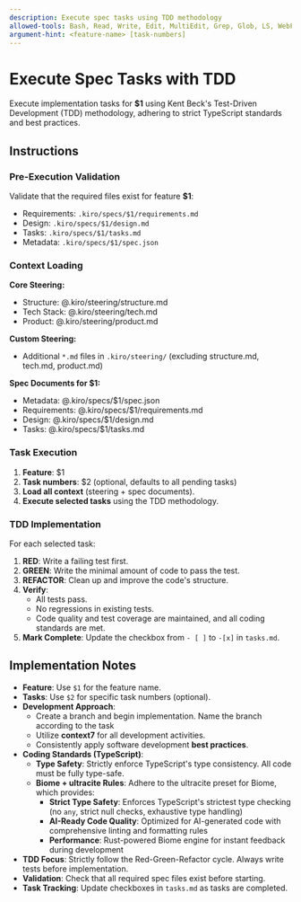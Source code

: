 ```yaml
---
description: Execute spec tasks using TDD methodology
allowed-tools: Bash, Read, Write, Edit, MultiEdit, Grep, Glob, LS, WebFetch, WebSearch, context7, serena
argument-hint: <feature-name> [task-numbers]
---
```


# Execute Spec Tasks with TDD

Execute implementation tasks for **$1** using Kent Beck's Test-Driven
Development (TDD) methodology, adhering to strict TypeScript standards and best
practices.

## Instructions

### Pre-Execution Validation

Validate that the required files exist for feature **$1**:

- Requirements: `.kiro/specs/$1/requirements.md`
- Design: `.kiro/specs/$1/design.md`
- Tasks: `.kiro/specs/$1/tasks.md`
- Metadata: `.kiro/specs/$1/spec.json`

### Context Loading

**Core Steering:**

- Structure: @.kiro/steering/structure.md
- Tech Stack: @.kiro/steering/tech.md
- Product: @.kiro/steering/product.md

**Custom Steering:**

- Additional `*.md` files in `.kiro/steering/` (excluding structure.md, tech.md,
  product.md)

**Spec Documents for $1:**

- Metadata: @.kiro/specs/$1/spec.json
- Requirements: @.kiro/specs/$1/requirements.md
- Design: @.kiro/specs/$1/design.md
- Tasks: @.kiro/specs/$1/tasks.md

### Task Execution

1. **Feature**: $1
2. **Task numbers**: $2 (optional, defaults to all pending tasks)
3. **Load all context** (steering + spec documents).
4. **Execute selected tasks** using the TDD methodology.

### TDD Implementation

For each selected task:

1. **RED**: Write a failing test first.
2. **GREEN**: Write the minimal amount of code to pass the test.
3. **REFACTOR**: Clean up and improve the code's structure.
4. **Verify**:
    - All tests pass.
    - No regressions in existing tests.
    - Code quality and test coverage are maintained, and all coding standards
      are met.
5. **Mark Complete**: Update the checkbox from `- [ ]` to `-[x]` in `tasks.md`.

## Implementation Notes

- **Feature**: Use `$1` for the feature name.
- **Tasks**: Use `$2` for specific task numbers (optional).
- **Development Approach**:
    - Create a branch and begin implementation.
      Name the branch according to the task
    - Utilize **context7** for all development activities.
    - Consistently apply software development **best practices**.
- **Coding Standards (TypeScript)**:
    - **Type Safety**: Strictly enforce TypeScript's type consistency. All code
      must be fully type-safe.
    - **Biome + ultracite Rules**: Adhere to the ultracite preset for Biome,
      which provides:
        - **Strict Type Safety**: Enforces TypeScript's strictest type
          checking (no `any`, strict null checks, exhaustive type handling)
        - **AI-Ready Code Quality**: Optimized for AI-generated code with
          comprehensive linting and formatting rules
        - **Performance**: Rust-powered Biome engine for instant feedback during
          development
- **TDD Focus**: Strictly follow the Red-Green-Refactor cycle. Always write
  tests before implementation.
- **Validation**: Check that all required spec files exist before starting.
- **Task Tracking**: Update checkboxes in `tasks.md` as tasks are completed.
